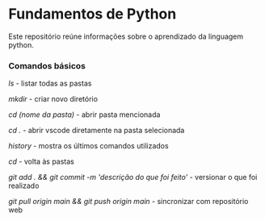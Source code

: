 # Fundamentos de Python

Este repositório reúne informações sobre o aprendizado da linguagem python.


### Comandos básicos 

_ls_ - listar todas as pastas

_mkdir_ - criar novo diretório

_cd (nome da pasta)_ - abrir pasta mencionada

_cd ._ - abrir vscode diretamente na pasta selecionada

_history_ - mostra os últimos comandos utilizados

_cd_ - volta às pastas

_git add . && git commit -m 'descrição do que foi feito'_ - versionar o que foi realizado

_git pull origin main && git push origin main_ - sincronizar com repositório web

